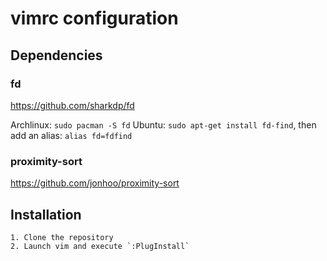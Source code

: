 # vimrc configuration

## Dependencies

### fd

https://github.com/sharkdp/fd

Archlinux: `sudo pacman -S fd`
Ubuntu: `sudo apt-get install fd-find`, then add an alias: `alias fd=fdfind`

### proximity-sort

https://github.com/jonhoo/proximity-sort

## Installation

	1. Clone the repository
	2. Launch vim and execute `:PlugInstall`
